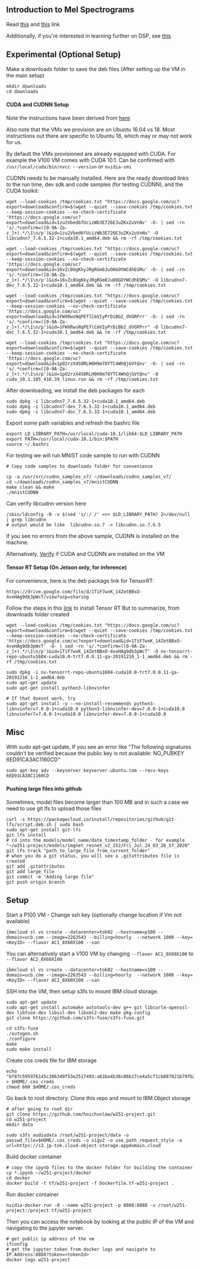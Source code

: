 ## Introduction to Mel Spectrograms

Read [this](https://medium.com/analytics-vidhya/understanding-the-mel-spectrogram-fca2afa2ce53) and [this](https://towardsdatascience.com/getting-to-know-the-mel-spectrogram-31bca3e2d9d0) link

Additionally, if you're interested in learning further on DSP, see [this](https://www.youtube.com/watch?v=NA0TwPsECUQ)

## Experimental (Optional Setup)

Make a downloads folder to save the deb files (After setting up the VM in the main setup)
```
mkdir downloads
cd downloads
```

#### CUDA and CUDNN Setup

Note the instructions have been derived from [here](https://gist.github.com/matheustguimaraes/43e0b65aa534db4df2918f835b9b361d)

Also note that the VMs we provision are on Ubuntu 16.04 vs 18. Most instructions out there are specific to Ubuntu 18, which may or may not work for us.

By default the VMs provisioned are already equipped with CUDA. For example the V100 VM comes with CUDA 10.1. Can be confirmed with `/usr/local/cuda/bin/nvcc --version` or `nvidia-smi`

CUDNN needs to be manually installed. Here are the ready download links to the run time, dev sdk and code samples (for testing CUDNN), and the CUDA toolkit:

```
wget --load-cookies /tmp/cookies.txt "https://docs.google.com/uc?export=download&confirm=$(wget --quiet --save-cookies /tmp/cookies.txt --keep-session-cookies --no-check-certificate 'https://docs.google.com/uc?export=download&id=1zu2Vbed6fUcizWb3E726E3uZKx2uVnNv' -O- | sed -rn 's/.*confirm=([0-9A-Za-z_]+).*/\1\n/p')&id=1zu2Vbed6fUcizWb3E726E3uZKx2uVnNv" -O libcudnn7_7.6.5.32-1+cuda10.1_amd64.deb && rm -rf /tmp/cookies.txt
```
```
wget --load-cookies /tmp/cookies.txt "https://docs.google.com/uc?export=download&confirm=$(wget --quiet --save-cookies /tmp/cookies.txt --keep-session-cookies --no-check-certificate 'https://docs.google.com/uc?export=download&id=16vZc8UgKkyJRgRGm8JuO0GOYWCdhEGMu' -O- | sed -rn 's/.*confirm=([0-9A-Za-z_]+).*/\1\n/p')&id=16vZc8UgKkyJRgRGm8JuO0GOYWCdhEGMu" -O libcudnn7-dev_7.6.5.32-1+cuda10.1_amd64.deb && rm -rf /tmp/cookies.txt
```

```
wget --load-cookies /tmp/cookies.txt "https://docs.google.com/uc?export=download&confirm=$(wget --quiet --save-cookies /tmp/cookies.txt --keep-session-cookies --no-check-certificate 'https://docs.google.com/uc?export=download&id=1FWXRwsNqPEflCmVIyPrDiBb2_dVGRPrr' -O- | sed -rn 's/.*confirm=([0-9A-Za-z_]+).*/\1\n/p')&id=1FWXRwsNqPEflCmVIyPrDiBb2_dVGRPrr" -O libcudnn7-doc_7.6.5.32-1+cuda10.1_amd64.deb && rm -rf /tmp/cookies.txt
```

```
wget --load-cookies /tmp/cookies.txt "https://docs.google.com/uc?export=download&confirm=$(wget --quiet --save-cookies /tmp/cookies.txt --keep-session-cookies --no-check-certificate 'https://docs.google.com/uc?export=download&id=1pO2rzX4S0RLH0H9m78YTC4WhQjGVtQnv' -O- | sed -rn 's/.*confirm=([0-9A-Za-z_]+).*/\1\n/p')&id=1pO2rzX4S0RLH0H9m78YTC4WhQjGVtQnv" -O cuda_10.1.105_418.39_linux.run && rm -rf /tmp/cookies.txt
```

After downloading, we install the deb packages for each
```
sudo dpkg -i libcudnn7_7.6.5.32-1+cuda10.1_amd64.deb
sudo dpkg -i libcudnn7-dev_7.6.5.32-1+cuda10.1_amd64.deb
sudo dpkg -i libcudnn7-doc_7.6.5.32-1+cuda10.1_amd64.deb
```

Export some path variables and refresh the bashrc file
```
export LD_LIBRARY_PATH=/usr/local/cuda-10.1/lib64:$LD_LIBRARY_PATH
export PATH=/usr/local/cuda-10.1/bin:$PATH
source ~/.bashrc 
```

For testing we will run MNIST code sample to run with CUDNN
```
# Copy code samples to downloads folder for convenience

cp -a /usr/src/cudnn_samples_v7/ ~/downloads/cudnn_samples_v7/
cd ~/downloads/cudnn_samples_v7/mnistCUDNN
make clean && make
./mnistCUDNN
```

Can verify libcudnn version here
```
/sbin/ldconfig -N -v $(sed 's/:/ /' <<< $LD_LIBRARY_PATH) 2>/dev/null | grep libcudnn
# output would be like	libcudnn.so.7 -> libcudnn.so.7.6.5
```

If you see no errors from the above sample, CUDNN is installed on the machine.

Alternatively, [Verify](https://medium.com/@changrongko/nv-how-to-check-cuda-and-cudnn-version-e05aa21daf6c) if CUDA and CUDNN are installed on the VM

#### Tensor RT Setup (On Jetson only, for inference)


For convenience, here is the deb package link for TensorRT: 
```
https://drive.google.com/file/d/1TiF7wxK_14ZetBBxO-4voHAg9db3pWcT/view?usp=sharing
```

Follow the steps in this [link](https://docs.nvidia.com/deeplearning/tensorrt/archives/tensorrt_301/tensorrt-install-guide/index.html) to install Tensor RT
But to summarize, from downloads folder created

```
wget --load-cookies /tmp/cookies.txt "https://docs.google.com/uc?export=download&confirm=$(wget --quiet --save-cookies /tmp/cookies.txt --keep-session-cookies --no-check-certificate 'https://docs.google.com/uc?export=download&id=1TiF7wxK_14ZetBBxO-4voHAg9db3pWcT' -O- | sed -rn 's/.*confirm=([0-9A-Za-z_]+).*/\1\n/p')&id=1TiF7wxK_14ZetBBxO-4voHAg9db3pWcT" -O nv-tensorrt-repo-ubuntu1604-cuda10.0-trt7.0.0.11-ga-20191216_1-1_amd64.deb && rm -rf /tmp/cookies.txt
```

```
sudo dpkg -i nv-tensorrt-repo-ubuntu1604-cuda10.0-trt7.0.0.11-ga-20191216_1-1_amd64.deb
sudo apt-get update
sudo apt-get install python3-libnvinfer

# If that doesnt work, try
sudo apt-get install -y --no-install-recommends python3-libnvinfer=7.0.0-1+cuda10.0 python3-libnvinfer-dev=7.0.0-1+cuda10.0 libnvinfer7=7.0.0-1+cuda10.0 libnvinfer-dev=7.0.0-1+cuda10.0
```

## Misc

With sudo apt-get update, If you see an error like "The following signatures couldn't be verified because the public key is not available: NO_PUBKEY 6ED91CA3AC1160CD"
```
sudo apt-key adv --keyserver keyserver.ubuntu.com --recv-keys 6ED91CA3AC1160CD
```

#### Pushing large files into github

Sometimes, model files become larger than 100 MB and in such a case we need to use git lfs to upload those files

```
curl -s https://packagecloud.io/install/repositories/github/git-lfs/script.deb.sh | sudo bash
sudo apt-get install git-lfs
git lfs install
# cd into the models/model_name/date_timestamp_folder - for example "~/w251-project/models/imgnet_resnet_v2_152/Fri_Jul_24_03_26_57_2020"
git lfs track "path_to_large_file_from_current_folder"
# when you do a git status, you will see a .gitattributes file is created
git add .gitattributes
git add large_file
git commit -m "Adding large file"
git push origin branch
```

## Setup

Start a P100 VM - Change ssh key (optionally change location if Vm not available)

```
ibmcloud sl vs create --datacenter=tok02 --hostname=p100 --domain=ucb.com --image=2263543 --billing=hourly  --network 1000 --key=<KeyID> --flavor AC1_8X60X100 --san
```

You can alternatively start a V100 VM by changing `--flavor AC1_8X60X100` to `--flavor AC2_8X60X100`

```
ibmcloud sl vs create --datacenter=tok02 --hostname=v100 --domain=ucb.com --image=2263543 --billing=hourly  --network 1000 --key=<KeyID> --flavor AC2_8X60X100 --san
```


SSH into the VM, then setup s3fs to mount IBM cloud storage.

```
sudo apt-get update
sudo apt-get install automake autotools-dev g++ git libcurl4-openssl-dev libfuse-dev libssl-dev libxml2-dev make pkg-config
git clone https://github.com/s3fs-fuse/s3fs-fuse.git

cd s3fs-fuse
./autogen.sh
./configure
make
sudo make install

```
Create cos creds file for IBM storage

```
echo "bf87c595976145c386349f53e2517493:a61ba4b36c06b17ce4a5cf1cb087821b79fb293c42b1e617" > $HOME/.cos_creds
chmod 600 $HOME/.cos_creds
```
Go back to root directory. Clone this repo and mount to IBM Object storage

```
# after going to root dir
git clone https://github.com/hoichunlaw/w251-project.git
cd w251-project
mkdir data

sudo s3fs audiodata /root/w251-project/data -o passwd_file=$HOME/.cos_creds -o sigv2 -o use_path_request_style -o url=https://s3.jp-tok.cloud-object-storage.appdomain.cloud
```

Build docker container

```
# copy the ipynb files to the docker folder for building the container
cp *.ipynb ~/w251-project/docker
cd docker
docker build -t tf/w251-project -f Dockerfile.tf-w251-project .
```

Run docker container

```
nvidia-docker run -d --name w251-project -p 8888:8888 -v /root/w251-project:/project tf/w251-project
```

Then you can access the notebook by looking at the public IP of the VM and navigating to the jupyter server.
```
# get public ip address of the vm
ifconfig
# get the jupyter token from docker logs and navigate to IP.Address:8888?token=<tokenId>
docker logs w251-project
```

